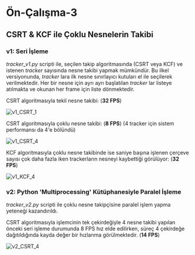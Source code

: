 # Ön-Çalışma-3
## CSRT & KCF ile Çoklu Nesnelerin Takibi

### v1: Seri İşleme

_tracker_v1.py_ scripti ile, seçilen takip algoritmasında (CSRT veya KCF) ve istenen _tracker_ sayısında nesne takibi yapmak mümkündür. Bu ilkel versiyonunda, _tracker_ lara ilk nesne sınırlayıcı kutuları el ile seçilerek verilmektedir. Her bir nesne için ayrı ayrı başlatılan _tracker_ lar listeye atılmakta ve okunan her frame için liste dönmektedir.   

CSRT algoritmasıyla tekil nesne takibi: (**32 FPS**)
 
![v1_CSRT_1](videos/race_v1_CSRT_1.gif)


CSRT algoritmasıyla çoklu nesne takibi: (**8 FPS**) (4 tracker için sistem performansı da 4'e bölündü)

![v1_CSRT_4](videos/race_v1_CSRT_4.gif)

KCF algoritmasıyla çoklu nesne takibinde ise saniye başına işlenen çerçeve sayısı çok daha fazla iken trackerların nesneyi kaybettiği görülüyor: (**32 FPS**)

![v1_KCF_4](videos/race_v1_KCF_4.gif)

### v2: Python 'Multiprocessing' Kütüphanesiyle Paralel İşleme

_tracker_v2.py_ scripti ile çoklu nesne takipçisine paralel işlem yapma yeteneği kazandırıldı. 

CSRT algoritmasıyla işlemcinin tek çekirdeğiyle 4 nesne takibi yapılan önceki seri işleme durumunda 8 FPS hız elde edilirken, süreç 4 çekirdeğe dağıtıldığında kayda değer bir hızlanma görülmektedir. (**14 FPS**)

![v2_CSRT_4](videos/race_v2_CSRT_4.gif)
